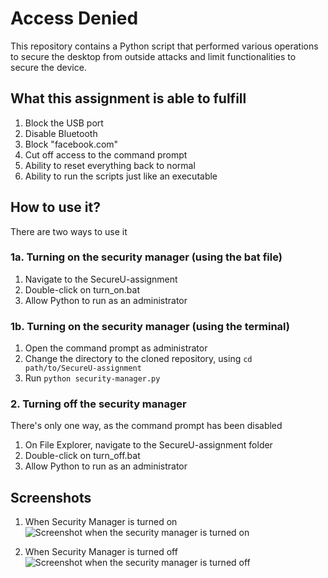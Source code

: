 # Access Denied
This repository contains a Python script that performed various operations to secure the desktop from outside attacks and limit functionalities to secure the device.

## What this assignment is able to fulfill
1. Block the USB port
2. Disable Bluetooth
3. Block "facebook.com"
4. Cut off access to the command prompt
5. Ability to reset everything back to normal
6. Ability to run the scripts just like an executable

## How to use it?
There are two ways to use it
### 1a. Turning on the security manager (using the bat file)
1. Navigate to the SecureU-assignment
2. Double-click on turn_on.bat
3. Allow Python to run as an administrator

### 1b. Turning on the security manager (using the terminal)
1. Open the command prompt as administrator
2. Change the directory to the cloned repository, using `cd path/to/SecureU-assignment`
3. Run `python security-manager.py`

### 2. Turning off the security manager
There's only one way, as the command prompt has been disabled
1. On File Explorer, navigate to the SecureU-assignment folder
2. Double-click on turn_off.bat
3. Allow Python to run as an administrator

## Screenshots
1. When Security Manager is turned on
![Screenshot when the security manager is turned on](https://github.com/kshitjj/SecureU-assignment/assets/50615534/b333160f-6ee9-4c46-b2b3-1d36018af042)

2. When Security Manager is turned off
![Screenshot when the security manager is turned off](https://github.com/kshitjj/SecureU-assignment/assets/50615534/a766cf19-561a-4f95-af28-34bd5ae4ec4c)
